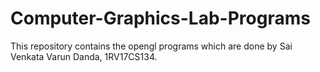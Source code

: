 # Computer-Graphics-Lab-Programs

This repository contains the opengl programs which are done by Sai Venkata Varun Danda, 1RV17CS134.
